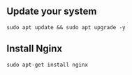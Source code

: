 ## Update your system
``sudo apt update && sudo apt upgrade -y``  

## Install Nginx
``sudo apt-get install nginx``